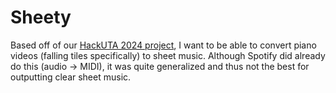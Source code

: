 # Sheety

Based off of our [HackUTA 2024 project](https://github.com/MichaelZhao21/hacktua24), I want to be able to convert piano videos (falling tiles specifically) to sheet music. Although Spotify did already do this (audio -> MIDI), it was quite generalized and thus not the best for outputting clear sheet music.
